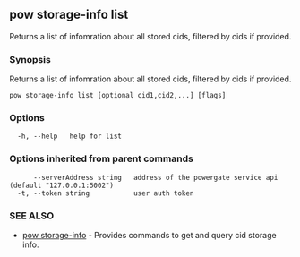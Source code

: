 ## pow storage-info list

Returns a list of infomration about all stored cids, filtered by cids if provided.

### Synopsis

Returns a list of infomration about all stored cids, filtered by cids if provided.

```
pow storage-info list [optional cid1,cid2,...] [flags]
```

### Options

```
  -h, --help   help for list
```

### Options inherited from parent commands

```
      --serverAddress string   address of the powergate service api (default "127.0.0.1:5002")
  -t, --token string           user auth token
```

### SEE ALSO

* [pow storage-info](pow_storage-info.md)	 - Provides commands to get and query cid storage info.

